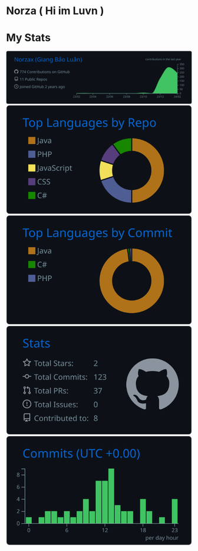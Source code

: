# Norza ( Hi im Luvn )






# My Stats
[![](https://raw.githubusercontent.com/Norzax/HiimLuvn/master/profile-summary-card-output/github_dark/0-profile-details.svg)](https://github.com/vn7n24fzkq/github-profile-summary-cards)
[![](https://raw.githubusercontent.com/Norzax/HiimLuvn/master/profile-summary-card-output/github_dark/1-repos-per-language.svg)](https://github.com/vn7n24fzkq/github-profile-summary-cards) [![](https://raw.githubusercontent.com/Norzax/HiimLuvn/master/profile-summary-card-output/github_dark/2-most-commit-language.svg)](https://github.com/vn7n24fzkq/github-profile-summary-cards)
[![](https://raw.githubusercontent.com/Norzax/HiimLuvn/master/profile-summary-card-output/github_dark/3-stats.svg)](https://github.com/vn7n24fzkq/github-profile-summary-cards) [![](https://raw.githubusercontent.com/Norzax/HiimLuvn/master/profile-summary-card-output/github_dark/4-productive-time.svg)](https://github.com/vn7n24fzkq/github-profile-summary-cards)
